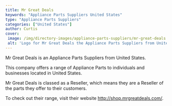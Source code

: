 ```yaml
---
title: Mr Great Deals
keywords: "Appliance Parts Suppliers United States"
type: "Appliance Parts Suppliers"
categories: ["United States"]
author: Curtis
cover: 
 image: /img/directory-images/appliance-parts-suppliers/mr-great-deals.webp
 alt: 'Logo for Mr Great Deals the Appliance Parts Suppliers from United States'
---
```


Mr Great Deals is an Appliance Parts Suppliers from United States.

This company offers a range of Appliance Parts to individuals and businesses located in United States.

Mr Great Deals is classed as a Reseller, which means they are a Reseller of the parts they offer to their customers.

To check out their range, visit their website http://shop.mrgreatdeals.com/.
